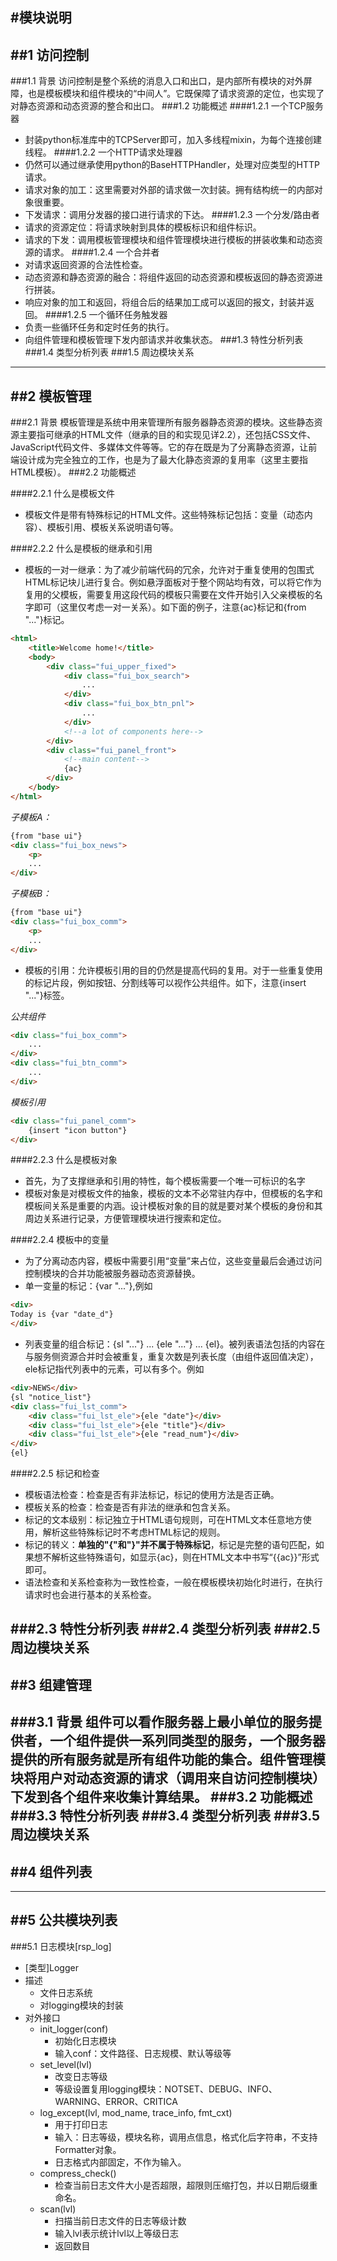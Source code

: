 #模块说明
---
##1 访问控制
---
###1.1 背景
访问控制是整个系统的消息入口和出口，是内部所有模块的对外屏障，也是模板模块和组件模块的“中间人”。它既保障了请求资源的定位，也实现了对静态资源和动态资源的整合和出口。
###1.2 功能概述
####1.2.1 一个TCP服务器
* 封装python标准库中的TCPServer即可，加入多线程mixin，为每个连接创建线程。
####1.2.2 一个HTTP请求处理器
* 仍然可以通过继承使用python的BaseHTTPHandler，处理对应类型的HTTP请求。
* 请求对象的加工：这里需要对外部的请求做一次封装。拥有结构统一的内部对象很重要。
* 下发请求：调用分发器的接口进行请求的下达。
####1.2.3 一个分发/路由者
* 请求的资源定位：将请求映射到具体的模板标识和组件标识。
* 请求的下发：调用模板管理模块和组件管理模块进行模板的拼装收集和动态资源的请求。
####1.2.4 一个合并者
* 对请求返回资源的合法性检查。
* 动态资源和静态资源的融合：将组件返回的动态资源和模板返回的静态资源进行拼装。
* 响应对象的加工和返回，将组合后的结果加工成可以返回的报文，封装并返回。
####1.2.5 一个循环任务触发器
* 负责一些循环任务和定时任务的执行。
* 向组件管理和模板管理下发内部请求并收集状态。
###1.3 特性分析列表
###1.4 类型分析列表
###1.5 周边模块关系
---
##2 模板管理
---
###2.1 背景
模板管理是系统中用来管理所有服务器静态资源的模块。这些静态资源主要指可继承的HTML文件（继承的目的和实现见详2.2），还包括CSS文件、JavaScript代码文件、多媒体文件等等。它的存在既是为了分离静态资源，让前端设计成为完全独立的工作，也是为了最大化静态资源的复用率（这里主要指HTML模板）。
###2.2 功能概述

####2.2.1 什么是模板文件
* 模板文件是带有特殊标记的HTML文件。这些特殊标记包括：变量（动态内容）、模板引用、模板关系说明语句等。

####2.2.2 什么是模板的继承和引用
* 模板的一对一继承：为了减少前端代码的冗余，允许对于重复使用的包围式HTML标记块儿进行复合。例如悬浮面板对于整个网站均有效，可以将它作为复用的父模板，需要复用这段代码的模板只需要在文件开始引入父亲模板的名字即可（这里仅考虑一对一关系）。如下面的例子，注意{ac}标记和{from "..."}标记。
~~~html
<html>
    <title>Welcome home!</title>
    <body>
        <div class="fui_upper_fixed">
            <div class="fui_box_search">
                ...
            </div>
            <div class="fui_box_btn_pnl">
                ...
            </div>
            <!--a lot of components here-->
        </div>
        <div class="fui_panel_front">
            <!--main content-->
            {ac}
        </div>
    </body>
</html>
~~~

*子模板A：*
~~~html
{from "base ui"}
<div class="fui_box_news">
    <p>
    ...
</div>
~~~

*子模板B：*
~~~html
{from "base ui"}
<div class="fui_box_comm">
    <p>
    ...
</div>
~~~
* 模板的引用：允许模板引用的目的仍然是提高代码的复用。对于一些重复使用的标记片段，例如按钮、分割线等可以视作公共组件。如下，注意{insert "..."}标签。

*公共组件*
~~~html
<div class="fui_box_comm">
    ...
</div>
<div class="fui_btn_comm">
    ...
</div>
~~~

*模板引用*
~~~html
<div class="fui_panel_comm">
    {insert "icon button"}
</div>
~~~

####2.2.3 什么是模板对象
* 首先，为了支撑继承和引用的特性，每个模板需要一个唯一可标识的名字
* 模板对象是对模板文件的抽象，模板的文本不必常驻内存中，但模板的名字和模板间关系是重要的内涵。设计模板对象的目的就是要对某个模板的身份和其周边关系进行记录，方便管理模块进行搜索和定位。

####2.2.4 模板中的变量
* 为了分离动态内容，模板中需要引用“变量”来占位，这些变量最后会通过访问控制模块的合并功能被服务器动态资源替换。
* 单一变量的标记：{var "..."},例如
~~~html
<div>
Today is {var "date_d"}
</div>
~~~
*  列表变量的组合标记：{sl "..."} ... {ele "..."} ... {el}。被列表语法包括的内容在与服务侧资源合并时会被重复，重复次数是列表长度（由组件返回值决定），ele标记指代列表中的元素，可以有多个。例如
~~~html
<div>NEWS</div>
{sl "notice_list"}
<div class="fui_lst_comm">
    <div class="fui_lst_ele">{ele "date"}</div>
    <div class="fui_lst_ele">{ele "title"}</div>
    <div class="fui_lst_ele">{ele "read_num"}</div>
</div>
{el}
~~~

####2.2.5 标记和检查
* 模板语法检查：检查是否有非法标记，标记的使用方法是否正确。
* 模板关系的检查：检查是否有非法的继承和包含关系。
* 标记的文本级别：标记独立于HTML语句规则，可在HTML文本任意地方使用，解析这些特殊标记时不考虑HTML标记的规则。
* 标记的转义：**单独的"{"和"}"并不属于特殊标记**，标记是完整的语句匹配，如果想不解析这些特殊语句，如显示{ac}，则在HTML文本中书写“{{ac}}”形式即可。
* 语法检查和关系检查称为一致性检查，一般在模板模块初始化时进行，在执行请求时也会进行基本的关系检查。

###2.3 特性分析列表
###2.4 类型分析列表
###2.5 周边模块关系
---
##3 组建管理
---
###3.1 背景
组件可以看作服务器上最小单位的服务提供者，一个组件提供一系列同类型的服务，一个服务器提供的所有服务就是所有组件功能的集合。组件管理模块将用户对动态资源的请求（调用来自访问控制模块）下发到各个组件来收集计算结果。
###3.2 功能概述
###3.3 特性分析列表
###3.4 类型分析列表
###3.5 周边模块关系
---
##4 组件列表
---

---
##5 公共模块列表
---
###5.1 日志模块[rsp_log]
* [类型]Logger
* 描述
    + 文件日志系统
    + 对logging模块的封装
* 对外接口
    + init_logger(conf)
        + 初始化日志模块
        + 输入conf：文件路径、日志规模、默认等级等
    + set_level(lvl)
        + 改变日志等级
        + 等级设置复用logging模块：NOTSET、DEBUG、INFO、WARNING、ERROR、CRITICA
    + log_except(lvl, mod_name, trace_info, fmt_cxt)
        + 用于打印日志
        + 输入：日志等级，模块名称，调用点信息，格式化后字符串，不支持Formatter对象。
        + 日志格式内部固定，不作为输入。
    + compress_check()
        + 检查当前日志文件大小是否超限，超限则压缩打包，并以日期后缀重命名。
    + scan(lvl)
        + 扫描当前日志文件的日志等级计数
        + 输入lvl表示统计lvl以上等级日志
        + 返回数目

